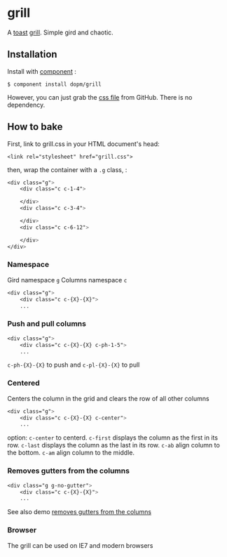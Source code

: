 # grill
A [toast](https://github.com/daneden/Toast) [grill](http://dopm.github.io/grill). Simple gird and chaotic.

## Installation

Install with [component](http://component.github.io/) :

    $ component install dopm/grill

However, you can just grab the [css file](http://dopm.github.io/grill/grill.css) from GitHub. There is no dependency.

## How to bake
First, link to grill.css in your HTML document's head:

`<link rel="stylesheet" href="grill.css">`

then, wrap the container with a `.g` class, :

```css
<div class="g">
	<div class="c c-1-4">

	</div>
	<div class="c c-3-4">

	</div>
	<div class="c c-6-12">

	</div>
</div>
```

### Namespace
Gird namespace `g` 
Columns namespace `c`

```css
<div class="g">
	<div class="c c-{X}-{X}">
	...
```

### Push and pull columns

```css
<div class="g">
	<div class="c c-{X}-{X} c-ph-1-5">
	...
```

`c-ph-{X}-{X}` to push and
`c-pl-{X}-{X}` to pull

### Centered

Centers the column in the grid and clears the row of all other columns

```css
<div class="g">
	<div class="c c-{X}-{X} c-center">
	...
```

option:
`c-center` to centerd.
`c-first` displays the column as the first in its row.
`c-last` displays the column as the last in its row.
`c-ab` align column to the bottom.
`c-am` align column to the middle.

### Removes gutters from the columns

```css
<div class="g g-no-gutter">
	<div class="c c-{X}-{X}">
	...
```

See also demo [removes gutters from the columns](http://dopm.github.io/grill/no-gutter.html)

### Browser
The grill can be used on IE7 and modern browsers
